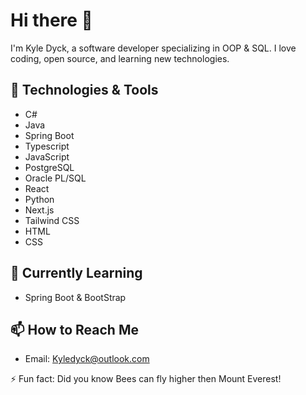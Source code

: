 # Hi there 👋

I'm Kyle Dyck, a software developer specializing in OOP & SQL. I love coding, open source, and learning new technologies.

## 🔧 Technologies & Tools

- C#
- Java
- Spring Boot
- Typescript
- JavaScript
- PostgreSQL
- Oracle PL/SQL
- React
- Python
- Next.js
- Tailwind CSS
- HTML
- CSS


## 🌱 Currently Learning

- Spring Boot & BootStrap

## 📫 How to Reach Me

- Email: Kyledyck@outlook.com
  
⚡ Fun fact: Did you know Bees can fly higher then Mount Everest!
